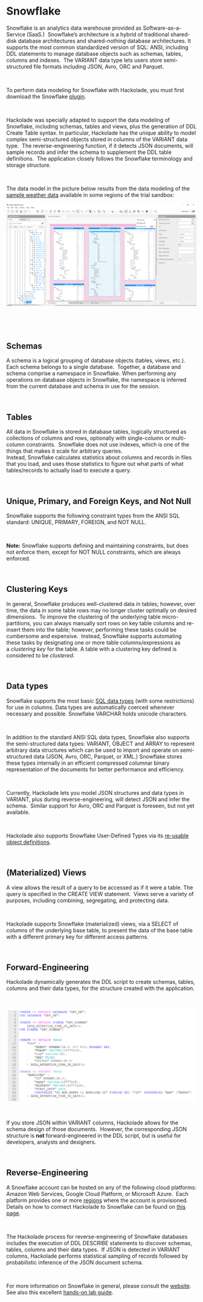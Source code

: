 # Snowflake

Snowflake is an analytics data warehouse provided as Software-as-a-Service (SaaS.)&nbsp; Snowflake’s architecture is a hybrid of traditional shared-disk database architectures and shared-nothing database architectures. It supports the most common standardized version of SQL: ANSI, including DDL statements to manage database objects such as schemas, tables, columns and indexes.&nbsp; The VARIANT data type lets users store semi-structured file formats including JSON, Avro, ORC and Parquet.

&nbsp;

To perform data modeling for Snowflake with Hackolade, you must first download the Snowflake [plugin](<https://hackolade.com/help/DownloadadditionalDBtargetplugin.html> "target=\"\_blank\"").  

&nbsp;

Hackolade was specially adapted to support the data modeling of Snowflake, including schemas, tables and views, plus the generation of DDL Create Table syntax. In particular, Hackolade has the unique ability to model complex semi-structured objects stored in columns of the VARIANT data type.&nbsp; The reverse-engineering function, if it detects JSON documents, will sample records and infer the schema to supplement the DDL table definitions.&nbsp; The application closely follows the Snowflake terminology and storage structure.

&nbsp;

The data model in the picture below results from the data modeling of the [sample weather data](<https://docs.snowflake.com/en/user-guide/sample-data-openweathermap.html> "target=\"\_blank\"") available in some regions of the trial sandbox:

![Image](<lib/Snowflake%20workspace.png>)

&nbsp;

&nbsp;

## Schemas

A schema is a logical grouping of database objects (tables, views, etc.). Each schema belongs to a single database.&nbsp; Together, a database and schema comprise a namespace in Snowflake. When performing any operations on database objects in Snowflake, the namespace is inferred from the current database and schema in use for the session.

&nbsp;

## Tables

All data in Snowflake is stored in database tables, logically structured as collections of columns and rows, optionally with single-column or multi-column constraints.&nbsp; Snowflake does not use indexes, which is one of the things that makes it scale for arbitrary queries. Instead, Snowflake calculates statistics about columns and records in files that you load, and uses those statistics to figure out what parts of what tables/records to actually load to execute a query.

&nbsp;

## Unique, Primary, and Foreign Keys, and Not Null

Snowflake supports the following constraint types from the ANSI SQL standard: UNIQUE, PRIMARY, FOREIGN, and NOT NULL. &nbsp;

&nbsp;

**Note:** Snowflake supports defining and maintaining constraints, but does not enforce them, except for NOT NULL constraints, which are always enforced.

&nbsp;

## Clustering Keys

In general, Snowflake produces well-clustered data in tables; however, over time, the data in some table rows may no longer cluster optimally on desired dimensions.&nbsp; To improve the clustering of the underlying table micro-partitions, you can always manually sort rows on key table columns and re-insert them into the table; however, performing these tasks could be cumbersome and expensive.&nbsp; Instead, Snowflake supports automating these tasks by designating one or more table columns/expressions as a *clustering key* for the table. A table with a clustering key defined is considered to be *clustered*.

&nbsp;

## Data types

Snowflake supports the most basic [SQL data types](<https://docs.snowflake.com/en/sql-reference/intro-summary-data-types.html> "target=\"\_blank\"") (with some restrictions) for use in columns. Data types are automatically coerced whenever necessary and possible. Snowflake VARCHAR holds unicode characters.

&nbsp;

In addition to the standard ANSI SQL data types, Snowflake also supports the semi-structured data types: VARIANT, OBJECT and ARRAY to represent arbitrary data structures which can be used to import and operate on semi-structured data (JSON, Avro, ORC, Parquet, or XML.) Snowflake stores these types internally in an efficient compressed columnar binary representation of the documents for better performance and efficiency.

&nbsp;

Currently, Hackolade lets you model JSON structures and data types in VARIANT, plus during reverse-engineering, will detect JSON and infer the schema.&nbsp; Similar support for Avro, ORC and Parquet is foreseen, but not yet available.

&nbsp;

Hackolade also supports Snowflake User-Defined Types via its [re-usable object definitions](<Reusableobjectsdefinitions.md>).

&nbsp;

## (Materialized) Views

A view allows the result of a query to be accessed as if it were a table. The query is specified in the CREATE VIEW statement.&nbsp; Views serve a variety of purposes, including combining, segregating, and protecting data.

&nbsp;

Hackolade supports Snowflake (materialized) views, via a SELECT of columns of the underlying base table, to present the data of the base table with a different primary key for different access patterns. &nbsp;

&nbsp;

## Forward-Engineering

Hackolade dynamically generates the DDL script to create schemas, tables, columns and their data types, for the structure created with the application.

&nbsp;

![Image](<lib/Snowflake%20DDL%20forward-engineering.png>)

&nbsp;

If you store JSON within VARIANT columns, Hackolade allows for the schema design of those documents.&nbsp; However, the corresponding JSON structure is **not** forward-engineered in the DDL script, but is useful for developers, analysts and designers.

&nbsp;

## Reverse-Engineering

A Snowflake account can be hosted on any of the following cloud platforms: Amazon Web Services, Google Cloud Platform, or Microsoft Azure.&nbsp; Each platform provides one or more [regions](<https://docs.snowflake.com/en/user-guide/intro-regions.html>) where the account is provisioned.&nbsp; Details on how to connect Hackolade to Snowflake can be found on [this page](<ConnecttoaSnowflakeinstance.md>).

&nbsp;

The Hackolade process for reverse-engineering of Snowflake databases includes the execution of DDL DESCRIBE statements to discover schemas, tables, columns and their data types.&nbsp; If JSON is detected in VARIANT columns, Hackolade performs statistical sampling of records followed by probabilistic inference of the JSON document schema.

&nbsp;

For more information on Snowflake in general, please consult the [website](<https://www.snowflake.com/> "target=\"\_blank\"").&nbsp; See also this excellent [hands-on lab guide](<https://s3.amazonaws.com/snowflake-workshop-lab/Snowflake\_free\_trial\_LabGuide.pdf> "target=\"\_blank\"").

